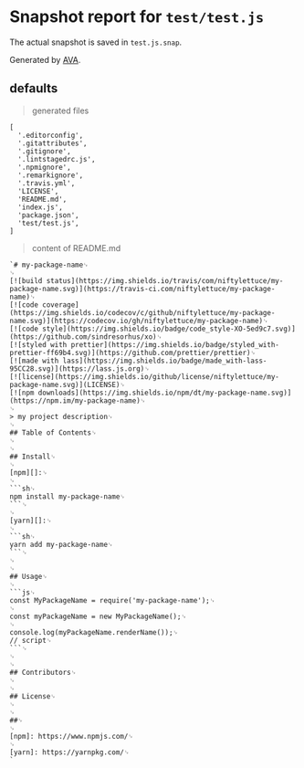 # Snapshot report for `test/test.js`

The actual snapshot is saved in `test.js.snap`.

Generated by [AVA](https://avajs.dev).

## defaults

> generated files

    [
      '.editorconfig',
      '.gitattributes',
      '.gitignore',
      '.lintstagedrc.js',
      '.npmignore',
      '.remarkignore',
      '.travis.yml',
      'LICENSE',
      'README.md',
      'index.js',
      'package.json',
      'test/test.js',
    ]

> content of README.md

    `# my-package-name␊
    ␊
    [![build status](https://img.shields.io/travis/com/niftylettuce/my-package-name.svg)](https://travis-ci.com/niftylettuce/my-package-name)␊
    [![code coverage](https://img.shields.io/codecov/c/github/niftylettuce/my-package-name.svg)](https://codecov.io/gh/niftylettuce/my-package-name)␊
    [![code style](https://img.shields.io/badge/code_style-XO-5ed9c7.svg)](https://github.com/sindresorhus/xo)␊
    [![styled with prettier](https://img.shields.io/badge/styled_with-prettier-ff69b4.svg)](https://github.com/prettier/prettier)␊
    [![made with lass](https://img.shields.io/badge/made_with-lass-95CC28.svg)](https://lass.js.org)␊
    [![license](https://img.shields.io/github/license/niftylettuce/my-package-name.svg)](LICENSE)␊
    [![npm downloads](https://img.shields.io/npm/dt/my-package-name.svg)](https://npm.im/my-package-name)␊
    ␊
    > my project description␊
    ␊
    ## Table of Contents␊
    ␊
    ␊
    ## Install␊
    ␊
    [npm][]:␊
    ␊
    ```sh␊
    npm install my-package-name␊
    ```␊
    ␊
    [yarn][]:␊
    ␊
    ```sh␊
    yarn add my-package-name␊
    ```␊
    ␊
    ␊
    ## Usage␊
    ␊
    ```js␊
    const MyPackageName = require('my-package-name');␊
    ␊
    const myPackageName = new MyPackageName();␊
    ␊
    console.log(myPackageName.renderName());␊
    // script␊
    ```␊
    ␊
    ␊
    ## Contributors␊
    ␊
    ␊
    ## License␊
    ␊
    ␊
    ##␊
    ␊
    [npm]: https://www.npmjs.com/␊
    ␊
    [yarn]: https://yarnpkg.com/␊
    `
